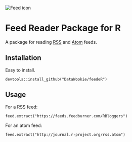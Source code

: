 ![Feed icon](https://upload.wikimedia.org/wikipedia/en/4/43/Feed-icon.svg)

# Feed Reader Package for R

A package for reading [RSS](https://en.wikipedia.org/wiki/RSS) and [Atom](https://en.wikipedia.org/wiki/Atom_(standard)) feeds.

## Installation

Easy to install.
```
devtools::install_github("DataWookie/feedeR")
```

## Usage

For a RSS feed:
```
feed.extract("https://feeds.feedburner.com/RBloggers")
```
For an atom feed:
```
feed.extract("http://journal.r-project.org/rss.atom")
```
